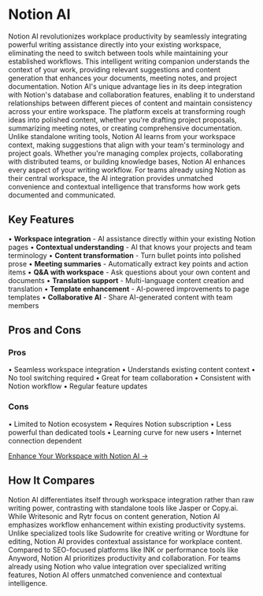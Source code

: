 # Notion AI

Notion AI revolutionizes workplace productivity by seamlessly integrating powerful writing assistance directly into your existing workspace, eliminating the need to switch between tools while maintaining your established workflows. This intelligent writing companion understands the context of your work, providing relevant suggestions and content generation that enhances your documents, meeting notes, and project documentation. Notion AI's unique advantage lies in its deep integration with Notion's database and collaboration features, enabling it to understand relationships between different pieces of content and maintain consistency across your entire workspace. The platform excels at transforming rough ideas into polished content, whether you're drafting project proposals, summarizing meeting notes, or creating comprehensive documentation. Unlike standalone writing tools, Notion AI learns from your workspace context, making suggestions that align with your team's terminology and project goals. Whether you're managing complex projects, collaborating with distributed teams, or building knowledge bases, Notion AI enhances every aspect of your writing workflow. For teams already using Notion as their central workspace, the AI integration provides unmatched convenience and contextual intelligence that transforms how work gets documented and communicated.

## Key Features

• **Workspace integration** - AI assistance directly within your existing Notion pages
• **Contextual understanding** - AI that knows your projects and team terminology
• **Content transformation** - Turn bullet points into polished prose
• **Meeting summaries** - Automatically extract key points and action items
• **Q&A with workspace** - Ask questions about your own content and documents
• **Translation support** - Multi-language content creation and translation
• **Template enhancement** - AI-powered improvements to page templates
• **Collaborative AI** - Share AI-generated content with team members

## Pros and Cons

### Pros
• Seamless workspace integration
• Understands existing content context
• No tool switching required
• Great for team collaboration
• Consistent with Notion workflow
• Regular feature updates

### Cons
• Limited to Notion ecosystem
• Requires Notion subscription
• Less powerful than dedicated tools
• Learning curve for new users
• Internet connection dependent

[Enhance Your Workspace with Notion AI →](https://www.notion.so/product/ai)

## How It Compares

Notion AI differentiates itself through workspace integration rather than raw writing power, contrasting with standalone tools like Jasper or Copy.ai. While Writesonic and Rytr focus on content generation, Notion AI emphasizes workflow enhancement within existing productivity systems. Unlike specialized tools like Sudowrite for creative writing or Wordtune for editing, Notion AI provides contextual assistance for workplace content. Compared to SEO-focused platforms like INK or performance tools like Anyword, Notion AI prioritizes productivity and collaboration. For teams already using Notion who value integration over specialized writing features, Notion AI offers unmatched convenience and contextual intelligence.